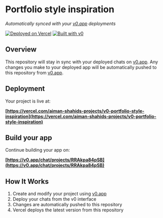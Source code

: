 # Portfolio style inspiration

*Automatically synced with your [v0.app](https://v0.app) deployments*

[![Deployed on Vercel](https://img.shields.io/badge/Deployed%20on-Vercel-black?style=for-the-badge&logo=vercel)](https://vercel.com/aiman-shahids-projects/v0-portfolio-style-inspiration)
[![Built with v0](https://img.shields.io/badge/Built%20with-v0.app-black?style=for-the-badge)](https://v0.app/chat/projects/RRAkpa84pSB)

## Overview

This repository will stay in sync with your deployed chats on [v0.app](https://v0.app).
Any changes you make to your deployed app will be automatically pushed to this repository from [v0.app](https://v0.app).

## Deployment

Your project is live at:

**[https://vercel.com/aiman-shahids-projects/v0-portfolio-style-inspiration](https://vercel.com/aiman-shahids-projects/v0-portfolio-style-inspiration)**

## Build your app

Continue building your app on:

**[https://v0.app/chat/projects/RRAkpa84pSB](https://v0.app/chat/projects/RRAkpa84pSB)**

## How It Works

1. Create and modify your project using [v0.app](https://v0.app)
2. Deploy your chats from the v0 interface
3. Changes are automatically pushed to this repository
4. Vercel deploys the latest version from this repository